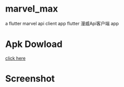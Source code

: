 # marvel_max
a flutter marvel api client app
flutter 漫威Api客户端 app


# Apk Dowload
[click here](https://github.com/MaxNeverSleep/marvelAPI-flutter/blob/master/apk-dowload/app-debug.apk)

# Screenshot

